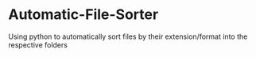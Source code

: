 # Automatic-File-Sorter
Using python to automatically sort files by their extension/format into the respective folders
